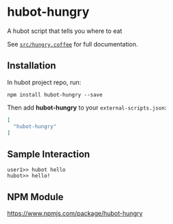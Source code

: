 # hubot-hungry

A hubot script that tells you where to eat

See [`src/hungry.coffee`](src/hungry.coffee) for full documentation.

## Installation

In hubot project repo, run:

`npm install hubot-hungry --save`

Then add **hubot-hungry** to your `external-scripts.json`:

```json
[
  "hubot-hungry"
]
```

## Sample Interaction

```
user1>> hubot hello
hubot>> hello!
```

## NPM Module

https://www.npmjs.com/package/hubot-hungry
